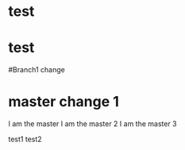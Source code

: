 # test
# test

#Branch1 change

# master change 1


I am the master
I am the master 2
I am the master 3


test1
test2
